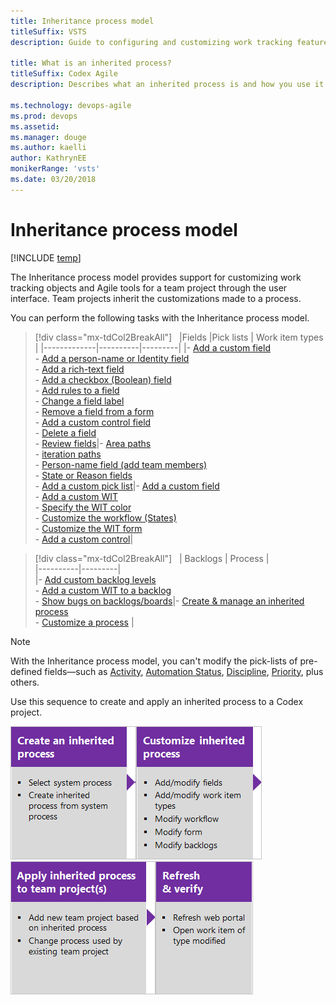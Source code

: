 ```yaml
---
title: Inheritance process model
titleSuffix: VSTS
description: Guide to configuring and customizing work tracking features in Visual Studio Team Services

title: What is an inherited process?  
titleSuffix: Codex Agile
description: Describes what an inherited process is and how you use it to customize the work tracking system and Agile tools for a Codex Agile project 

ms.technology: devops-agile
ms.prod: devops
ms.assetid: 
ms.manager: douge
ms.author: kaelli
author: KathrynEE
monikerRange: 'vsts'
ms.date: 03/20/2018
---
```





# Inheritance process model  

[!INCLUDE [temp](../../_shared/codex-agile.md)]

<a id="inheritance"> </a> 

The Inheritance process model provides support for customizing work tracking objects and Agile tools for a team project through the user interface. Team projects inherit the customizations made to a process.


You can perform the following tasks with the Inheritance process model. 

> [!div class="mx-tdCol2BreakAll"]  
> |Fields  |Pick lists   |   Work item types |
> |-------------|----------|---------|
> |- [Add a custom field](customize-process-field.md)<br/>- [Add a person-name or Identity field](customize-process-field.md#identity)<br/>- [Add a rich-text field](customize-process-field.md#html)<br/>- [Add a checkbox (Boolean) field](customize-process-field.md#boolean-field)<br/>- [Add rules to a field](custom-rules.md)<br/>- [Change a field label](customize-process-field.md)<br/>- [Remove a field from a form](customize-process-field.md)<br/>- [Add a custom control field](custom-controls-process.md)<br/>- [Delete a field](customize-process-field.md#delete-field)<br/>- [Review fields](customize-process-field.md#review-fields)|- [Area paths](set-area-paths.md)<br/>- [iteration paths](set-iteration-paths-sprints.md)<br/>- [Person-name field (add team members)](../../accounts/add-team-members-vs.md)<br/>- [State or Reason fields](customize-process-workflow.md)<br/>- [Add a custom pick list](customize-process-form.md)|- [Add a custom field](customize-process-field.md)<br/>- [Add a custom WIT](customize-process-wit.md)<br/>- [Specify the WIT color](customize-process-wit.md)<br/>- [Customize the workflow (States)](customize-process-workflow.md)<br/>- [Customize the WIT form](customize-process-form.md)<br/>- [Add a custom control](custom-controls-process.md)| 


> [!div class="mx-tdCol2BreakAll"]  
> | Backlogs | Process |  
> |----------|---------|   
> |- [Add custom backlog levels](../../work/customize/add-portfolio-backlogs.md)<br/>- [Add a custom WIT to a backlog](customize-process-backlogs-boards.md)<br/>- [Show bugs on backlogs/boards](../../work/customize/show-bugs-on-backlog.md)|- [Create & manage an inherited process](manage-process.md)<br/>- [Customize a process](customize-process.md) |


 
> [!NOTE]    
> With the Inheritance process model, you can't modify the pick-lists of pre-defined fields&mdash;such as [Activity](../track/query-numeric.md), [Automation Status](../track/build-test-integration.md), [Discipline](../track/query-numeric.md), [Priority](../track/planning-ranking-priorities.md), plus others.  


Use this sequence to create and apply an inherited process to a Codex project. 

[![Create an inherited process](_img/process/customize-work-phase2-step1.png)](manage-process.md#create-inherited-process)[![Customize the inherited process](_img/process/customize-work-phase2-step2.png)](customize-process.md)[![Apply inherited process to team project(s)](_img/process/customize-work-phase2-step3.png)](manage-process.md#migrate)![Refresh and verify changes](_img/process/customize-work-phase2-step4.png)  


